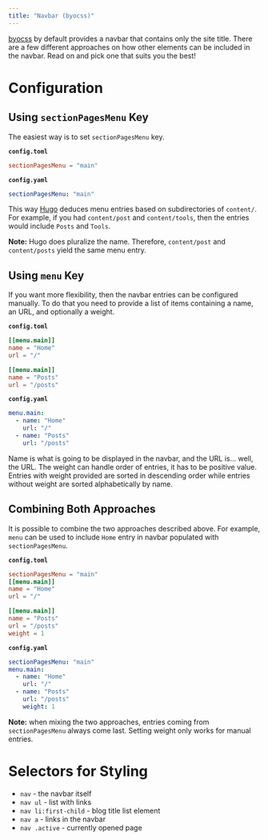 ```yaml
---
title: "Navbar (byocss)"
---
```


[byocss](https://sr.ht/~tymek/byocss) by default provides a navbar that contains only the site title.
There are a few different approaches on how other elements can be included in the navbar.
Read on and pick one that suits you the best!

# Configuration
## Using `sectionPagesMenu` Key
The easiest way is to set `sectionPagesMenu` key.

__`config.toml`__
```toml
sectionPagesMenu = "main"
```

__`config.yaml`__
```yaml
sectionPagesMenu: "main"
```

This way [Hugo](https://gohugo.io) deduces menu entries based on subdirectories of `content/`.
For example, if you had `content/post` and `content/tools`, then the entries would include `Posts` and `Tools`.

<div class="alert alert-warning">
<strong>Note:</strong> Hugo does pluralize the name. Therefore, <code>content/post</code> and <code>content/posts</code> yield the same menu entry.
</div>

## Using `menu` Key
If you want more flexibility, then the navbar entries can be configured manually.
To do that you need to provide a list of items containing a name, an URL, and optionally a weight.

__`config.toml`__
```toml
[[menu.main]]
name = "Home"
url = "/"

[[menu.main]]
name = "Posts"
url = "/posts"
```

__`config.yaml`__
```yaml
menu.main:
  - name: "Home"
    url: "/"
  - name: "Posts"
    url: "/posts"
```

Name is what is going to be displayed in the navbar, and the URL is... well, the URL.
The weight can handle order of entries, it has to be positive value.
Entries with weight provided are sorted in descending order while entries without weight are sorted alphabetically by name.

## Combining Both Approaches
It is possible to combine the two approaches described above.
For example, `menu` can be used to include `Home` entry in navbar populated with `sectionPagesMenu`.

__`config.toml`__
```toml
sectionPagesMenu = "main"
[[menu.main]]
name = "Home"
url = "/"

[[menu.main]]
name = "Posts"
url = "/posts"
weight = 1
```

__`config.yaml`__
```yaml
sectionPagesMenu: "main"
menu.main:
  - name: "Home"
    url: "/"
  - name: "Posts"
    url: "/posts"
    weight: 1
```

<div class="alert alert-warning">
<strong>Note:</strong> when mixing the two approaches, entries coming from <code>sectionPagesMenu</code> always come last.
Setting weight only works for manual entries.
</div>

# Selectors for Styling
- `nav` - the navbar itself
- `nav ul` - list with links
- `nav li:first-child` - blog title list element
- `nav a` - links in the navbar
- `nav .active` - currently opened page
